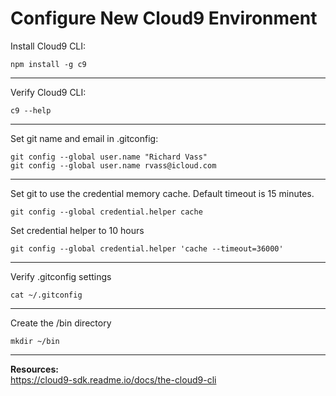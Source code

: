# Configure New Cloud9 Environment


Install Cloud9 CLI:
```
npm install -g c9
```
---
Verify Cloud9 CLI:
```
c9 --help
```
---
Set git name and email in .gitconfig:
```
git config --global user.name "Richard Vass"
git config --global user.name rvass@icloud.com
```
---
Set git to use the credential memory cache. Default timeout is 15 minutes.
```
git config --global credential.helper cache
```
Set credential helper to 10 hours
```
git config --global credential.helper 'cache --timeout=36000'
```
---
Verify .gitconfig settings
```
cat ~/.gitconfig
```
---
Create the /bin directory
```
mkdir ~/bin
```
---
**Resources:**  
https://cloud9-sdk.readme.io/docs/the-cloud9-cli